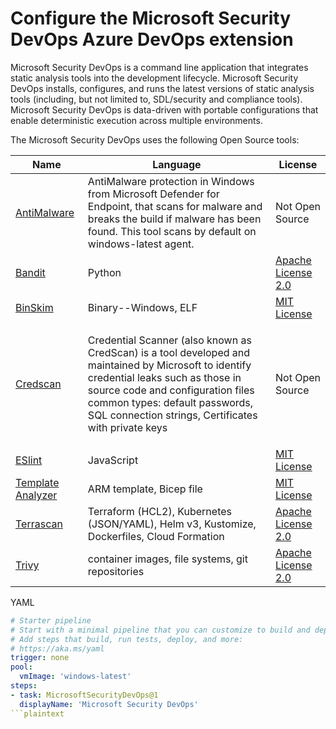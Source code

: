 # Configure the Microsoft Security DevOps Azure DevOps extension

Microsoft Security DevOps is a command line application that integrates static analysis tools into the development lifecycle. Microsoft Security DevOps installs, configures, and runs the latest versions of static analysis tools (including, but not limited to, SDL/security and compliance tools). Microsoft Security DevOps is data-driven with portable configurations that enable deterministic execution across multiple environments.

The Microsoft Security DevOps uses the following Open Source tools:

| Name                                                                                          | Language                                                                                                                                                                                                                                                                        | License                                                                         |
| --------------------------------------------------------------------------------------------- | ------------------------------------------------------------------------------------------------------------------------------------------------------------------------------------------------------------------------------------------------------------------------------- | ------------------------------------------------------------------------------- |
| [AntiMalware](https://www.microsoft.com/windows/comprehensive-security)                       | AntiMalware protection in Windows from Microsoft Defender for Endpoint, that scans for malware and breaks the build if malware has been found. This tool scans by default on windows-latest agent.                                                                              | Not Open Source                                                                 |
| [Bandit](https://github.com/PyCQA/bandit)                                                     | Python                                                                                                                                                                                                                                                                          | [Apache License 2.0](https://github.com/PyCQA/bandit/blob/master/LICENSE)       |
| [BinSkim](https://github.com/Microsoft/binskim)                                               | Binary--Windows, ELF                                                                                                                                                                                                                                                            | [MIT License](https://github.com/microsoft/binskim/blob/main/LICENSE)           |
| [Credscan](https://learn.microsoft.com/en-us/azure/defender-for-cloud/detect-exposed-secrets) | <p>Credential Scanner (also known as CredScan) is a tool developed and maintained by Microsoft to identify credential leaks such as those in source code and configuration files<br>common types: default passwords, SQL connection strings, Certificates with private keys</p> | Not Open Source                                                                 |
| [ESlint](https://github.com/eslint/eslint)                                                    | JavaScript                                                                                                                                                                                                                                                                      | [MIT License](https://github.com/eslint/eslint/blob/main/LICENSE)               |
| [Template Analyzer](https://github.com/Azure/template-analyzer)                               | ARM template, Bicep file                                                                                                                                                                                                                                                        | [MIT License](https://github.com/Azure/template-analyzer/blob/main/LICENSE.txt) |
| [Terrascan](https://github.com/accurics/terrascan)                                            | Terraform (HCL2), Kubernetes (JSON/YAML), Helm v3, Kustomize, Dockerfiles, Cloud Formation                                                                                                                                                                                      | [Apache License 2.0](https://github.com/accurics/terrascan/blob/master/LICENSE) |
| [Trivy](https://github.com/aquasecurity/trivy)                                                | container images, file systems, git repositories                                                                                                                                                                                                                                | [Apache License 2.0](https://github.com/aquasecurity/trivy/blob/main/LICENSE)   |

YAML&#x20;

```yaml
# Starter pipeline
# Start with a minimal pipeline that you can customize to build and deploy your code.
# Add steps that build, run tests, deploy, and more:
# https://aka.ms/yaml
trigger: none
pool:
  vmImage: 'windows-latest'
steps:
- task: MicrosoftSecurityDevOps@1
  displayName: 'Microsoft Security DevOps'
```plaintext
